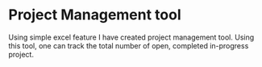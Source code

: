 # Project Management tool 
Using simple excel feature I have created project management tool. Using this tool, one can track the total number of open, completed in-progress project. 
